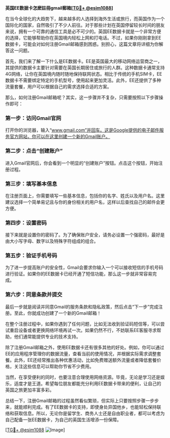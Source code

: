 **英国EE数据卡怎麽註冊gmail郵箱[[TG💪+ @esim1088](https://t.me/s/esim1088)]**

在当今全球化的大趋势下，越来越多的人选择到海外生活或旅行，而英国作为一个国际化的国家，自然吸引了不少人前往。对于那些计划在英国停留较长时间的朋友来说，拥有一个可靠的通信工具是必不可少的。英国EE数据卡就是一个非常方便的选择，它能够帮助你在英国境内轻松上网和打电话。不过，如果你刚刚拿到EE数据卡，可能会对如何注册Gmail邮箱感到困惑。别担心，这篇文章将详细为你解答这一问题。

首先，我们来了解一下什么是EE数据卡。EE是英国最大的移动网络运营商之一，其提供的数据卡主要针对需要在英国长期居住或旅行的人群。这种数据卡通常支持4G网络，让你在英国境内随时随地保持联网状态。相比于传统的手机SIM卡，EE数据卡不需要绑定特定的手机型号，使用起来更加灵活。此外，EE还提供了多种流量套餐，用户可以根据自己的需求选择合适的方案。

那么，如何注册Gmail邮箱呢？其实，这一步骤并不复杂，只需要按照以下步骤操作即可：

### 第一步：访问Gmail官网

打开你的浏览器，输入“www.gmail.com”并回车。这是Google提供的电子邮件服务官方网站，你可以在这里创建一个新的Gmail账户。

### 第二步：点击“创建账户”

进入Gmail官网后，你会看到一个明显的“创建账户”按钮。点击这个按钮，开始注册过程。

### 第三步：填写基本信息

在注册页面上，你需要填写一些基本信息，包括你的名字、姓氏以及用户名。这里建议选择一个简单易记且与你的身份相关的用户名，这样以后查找自己的邮件会更方便。

### 第四步：设置密码

接下来就是设置你的密码了。为了确保账户安全，请务必设置一个强密码，最好是由大小写字母、数字以及特殊字符组成的组合。

### 第五步：验证手机号码

为了进一步提高账户的安全性，Gmail会要求你输入一个可以接收短信的手机号码进行验证。如果你的EE数据卡已经开通了短信功能，那么这一步就非常容易完成。

### 第六步：同意条款并提交

最后一步就是阅读并同意Gmail的服务条款和隐私政策，然后点击“下一步”完成注册。至此，你就成功创建了一个新的Gmail邮箱！

在整个注册过程中，如果你遇到了任何问题，比如无法收到验证码短信等，可以尝试重启设备或者更换网络环境再试一次。如果仍然不行，不妨联系EE客服寻求帮助，他们通常能提供专业的技术支持。

除了注册Gmail邮箱之外，使用EE数据卡还有很多其他的好处。例如，你可以通过EE的应用程序管理你的数据流量，查看当前的使用情况，并根据实际需求调整套餐。此外，EE还经常推出各种优惠活动，比如免费赠送额外流量或者降低套餐价格，关注这些信息可以帮助你节省不少费用。

当然，在享受便利的同时，也要注意合理使用网络资源。毕竟，无论是学习还是娱乐，适度才是王道。希望每位朋友都能充分利用EE数据卡带来的便利，让自己的英国之旅更加丰富多彩。

总结一下，注册Gmail邮箱的过程虽然看似繁琐，但实际上只要按照步骤一步步来，就能顺利完成。有了EE数据卡的支持，即使身处异国他乡，也能轻松保持联络和获取信息。所以，无论你是留学生、商务人士还是自由职业者，都可以考虑为自己配备一张EE数据卡，为自己的英国生活增添一份保障。

[[TG💪+ @esim1088](https://t.me/s/esim1088) ![Image](https://i.postimg.cc/4NQfJmqS/Snipaste-2025-05-13-00-14-12.png)]